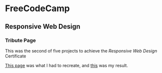 # FreeCodeCamp
## Responsive Web Design
### Tribute Page

This was the second of five projects to achieve the *Responsive Web Design* Certificate 

[This page](https://tribute-page.freecodecamp.rocks) was what I had to recreate, and [this](https://stefankarlsson1230.github.io/FreeCodeCamp-Responsive-Web-Design-Tribute-Page/) was my result.
